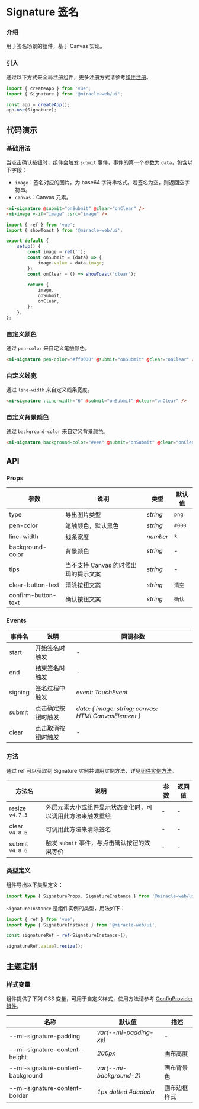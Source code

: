 # Signature 签名

### 介绍

用于签名场景的组件，基于 Canvas 实现。

### 引入

通过以下方式来全局注册组件，更多注册方式请参考[组件注册](#/zh-CN/advanced-usage#zu-jian-zhu-ce)。

```js
import { createApp } from 'vue';
import { Signature } from '@miracle-web/ui';

const app = createApp();
app.use(Signature);
```

## 代码演示

### 基础用法

当点击确认按钮时，组件会触发 `submit` 事件，事件的第一个参数为 `data`，包含以下字段：

-   `image`：签名对应的图片，为 base64 字符串格式。若签名为空，则返回空字符串。
-   `canvas`：Canvas 元素。

```html
<mi-signature @submit="onSubmit" @clear="onClear" />
<mi-image v-if="image" :src="image" />
```

```js
import { ref } from 'vue';
import { showToast } from '@miracle-web/ui';

export default {
    setup() {
        const image = ref('');
        const onSubmit = (data) => {
            image.value = data.image;
        };
        const onClear = () => showToast('clear');

        return {
            image,
            onSubmit,
            onClear,
        };
    },
};
```

### 自定义颜色

通过 `pen-color` 来自定义笔触颜色。

```html
<mi-signature pen-color="#ff0000" @submit="onSubmit" @clear="onClear" />
```

### 自定义线宽

通过 `line-width` 来自定义线条宽度。

```html
<mi-signature :line-width="6" @submit="onSubmit" @clear="onClear" />
```

### 自定义背景颜色

通过 `background-color` 来自定义背景颜色。

```html
<mi-signature background-color="#eee" @submit="onSubmit" @clear="onClear" />
```

## API

### Props

| 参数 | 说明 | 类型 | 默认值 |
| --- | --- | --- | --- |
| type | 导出图片类型 | _string_ | `png` |
| pen-color | 笔触颜色，默认黑色 | _string_ | `#000` |
| line-width | 线条宽度 | _number_ | `3` |
| background-color | 背景颜色 | _string_ | - |
| tips | 当不支持 Canvas 的时候出现的提示文案 | _string_ | - |
| clear-button-text | 清除按钮文案 | _string_ | `清空` |
| confirm-button-text | 确认按钮文案 | _string_ | `确认` |

### Events

| 事件名 | 说明 | 回调参数 |
| --- | --- | --- |
| start | 开始签名时触发 | - |
| end | 结束签名时触发 | - |
| signing | 签名过程中触发 | _event: TouchEvent_ |
| submit | 点击确定按钮时触发 | _data: { image: string; canvas: HTMLCanvasElement }_ |
| clear | 点击取消按钮时触发 | - |

### 方法

通过 ref 可以获取到 Signature 实例并调用实例方法，详见[组件实例方法](#/zh-CN/advanced-usage#zu-jian-shi-li-fang-fa)。

| 方法名 | 说明 | 参数 | 返回值 |
| --- | --- | --- | --- |
| resize `v4.7.3` | 外层元素大小或组件显示状态变化时，可以调用此方法来触发重绘 | - | - |
| clear `v4.8.6` | 可调用此方法来清除签名 | - | - |
| submit `v4.8.6` | 触发 `submit` 事件，与点击确认按钮的效果等价 | - | - |

### 类型定义

组件导出以下类型定义：

```ts
import type { SignatureProps, SignatureInstance } from '@miracle-web/ui';
```

`SignatureInstance` 是组件实例的类型，用法如下：

```ts
import { ref } from 'vue';
import type { SignatureInstance } from '@miracle-web/ui';

const signatureRef = ref<SignatureInstance>();

signatureRef.value?.resize();
```

## 主题定制

### 样式变量

组件提供了下列 CSS 变量，可用于自定义样式，使用方法请参考 [ConfigProvider 组件](#/zh-CN/config-provider)。

| 名称                              | 默认值                   | 描述         |
| --------------------------------- | ------------------------ | ------------ |
| --mi-signature-padding            | _var(--mi-padding-xs)_   | -            |
| --mi-signature-content-height     | _200px_                  | 画布高度     |
| --mi-signature-content-background | _var(--mi-background-2)_ | 画布背景色   |
| --mi-signature-content-border     | _1px dotted #dadada_     | 画布边框样式 |

